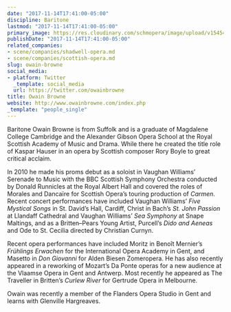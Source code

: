 ```yaml
---
date: "2017-11-14T17:41:00-05:00"
discipline: Baritone
lastmod: "2017-11-14T17:41:00-05:00"
primary_image: https://res.cloudinary.com/schmopera/image/upload/v1545409169/media/webhook-uploads/1510699143227/owain-w338h450.jpg.jpg
publishDate: "2017-11-14T17:41:00-05:00"
related_companies:
- scene/companies/shadwell-opera.md
- scene/companies/scottish-opera.md
slug: owain-browne
social_media:
- platform: Twitter
  _template: social_media
  url: https://twitter.com/owainbrowne
title: Owain Browne
website: http://www.owainbrowne.com/index.php
_template: "people_single"
---
```


Baritone Owain Browne is from Suffolk and is a graduate of Magdalene College Cambridge and the Alexander Gibson Opera School at the Royal Scottish Academy of Music and Drama. While there he created the title role of Kaspar Hauser in an opera by Scottish composer Rory Boyle to great critical acclaim.

In 2010 he made his proms debut as a soloist in Vaughan Williams’ Serenade to Music with the BBC Scottish Symphony Orchestra conducted by Donald Runnicles at the Royal Albert Hall and covered the roles of Morales and Dancaïre for Scottish Opera’s touring production of *Carmen*.
Recent concert performances have included Vaughan Williams’ *Five Mystical Songs* in St. David’s Hall, Cardiff, Christ in Bach’s *St. John Passion* at Llandaff Cathedral and Vaughan Williams’ *Sea Symphony* at Snape Maltings, and as a Britten–Pears Young Artist, Purcell’s *Dido and Aeneas* and Ode to St. Cecilia directed by Christian Curnyn.

Recent opera performances have included Moritz in Benoît Mernier’s *Frühlings Erwachen* for the International Opera Academy in Gent, and Masetto in *Don Giovanni* for Alden Biesen Zomeropera. He has also recently appeared in a reworking of Mozart’s Da Ponte operas for a new audience at the Vlaamse Opera in Gent and Antwerp. Most recently he appeared as The Traveller in Britten’s *Curlew River* for Gertrude Opera in Melbourne.

Owain was recently a member of the Flanders Opera Studio in Gent and learns with Glenville Hargreaves.
